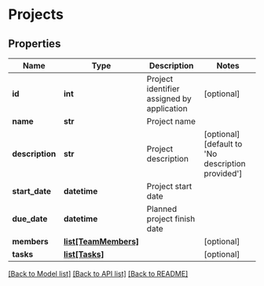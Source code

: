 # Projects

## Properties
Name | Type | Description | Notes
------------ | ------------- | ------------- | -------------
**id** | **int** | Project identifier assigned by application | [optional] 
**name** | **str** | Project name | 
**description** | **str** | Project description | [optional] [default to 'No description provided']
**start_date** | **datetime** | Project start date | 
**due_date** | **datetime** | Planned project finish date | 
**members** | [**list[TeamMembers]**](TeamMembers.md) |  | [optional] 
**tasks** | [**list[Tasks]**](Tasks.md) |  | [optional] 

[[Back to Model list]](../README.md#documentation-for-models) [[Back to API list]](../README.md#documentation-for-api-endpoints) [[Back to README]](../README.md)

